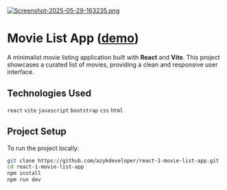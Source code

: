 [![Screenshot-2025-05-29-163235.png](https://i.postimg.cc/XYH92XmZ/Screenshot-2025-05-29-163235.png)](https://postimg.cc/RWt3hCM9)

# Movie List App ([demo](https://react-1-movie-list-app.vercel.app/))

A minimalist movie listing application built with **React** and **Vite**. This project showcases a curated list of movies, providing a clean and responsive user interface.

## Technologies Used

`react` `vite` `javascript` `bootstrap` `css` `html`

## Project Setup

To run the project locally:

```bash
git clone https://github.com/azykdeveloper/react-1-movie-list-app.git
cd react-1-movie-list-app
npm install
npm run dev
```


